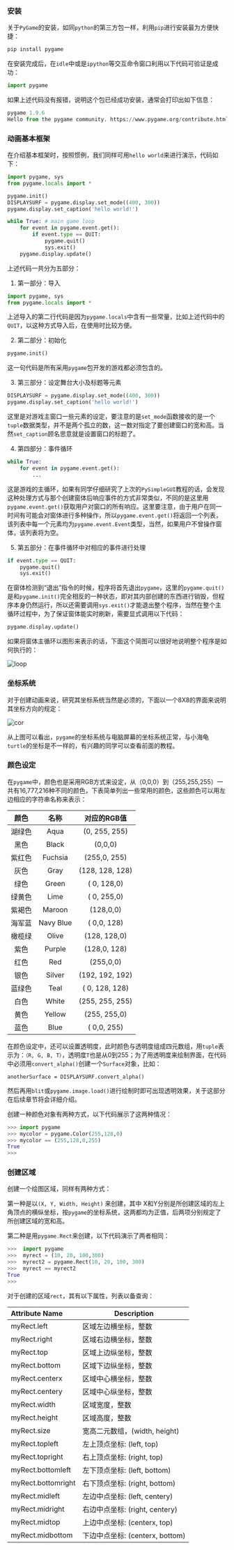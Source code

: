 ### 安装
关于`PyGame`的安装，如同`python`的第三方包一样，利用`pip`进行安装最为方便快捷：
```python
pip install pygame
```

在安装完成后，在`idle`中或是`ipython`等交互命令窗口利用以下代码可验证是成功：
```python
import pygame
```
如果上述代码没有报错，说明这个包已经成功安装，通常会打印出如下信息：
```python
pygame 1.9.6
Hello from the pygame community. https://www.pygame.org/contribute.html
```

### 动画基本框架
在介绍基本框架时，按照惯例，我们同样可用`hello world`来进行演示，代码如下：

```python
import pygame, sys
from pygame.locals import *

pygame.init()
DISPLAYSURF = pygame.display.set_mode((400, 300))
pygame.display.set_caption('hello world!')

while True: # main game loop
    for event in pygame.event.get():
        if event.type == QUIT:
            pygame.quit()
            sys.exit()
    pygame.display.update()
```

上述代码一共分为五部分：

1.  第一部分：导入

   ```python
   import pygame, sys
   from pygame.locals import *
   ```

   上述导入的第二行代码是因为`pygame.locals`中含有一些常量，比如上述代码中的`QUIT`，以这种方式导入后，在使用时比较方便。

2.  第二部分：初始化

   ```python
   pygame.init()
   ```

   这一句代码是所有采用`pygame`包开发的游戏都必须包含的。

3.  第三部分：设定舞台大小及标题等元素

   ```python
   DISPLAYSURF = pygame.display.set_mode((400, 300))
   pygame.display.set_caption('hello world!')
   ```

   这里是对游戏主窗口一些元素的设定，要注意的是`set_mode`函数接收的是一个`tuple`数据类型，并不是两个孤立的数，这一数对指定了要创建窗口的宽和高。当然`set_caption`顾名思意就是设置窗口的标题了。

4.  第四部分：事件循环

   ```python
   while True:
       for event in pygame.event.get():
           ...
   ```

   这是游戏的主循环，如果有同学仔细研究了上次的`PySimpleGUI`教程的话，会发现这种处理方式与那个创建窗体后响应事件的方式非常类似，不同的是这里用`pygame.event.get()`获取用户对窗口的所有响应。这里要注意，由于用户在同一时间有可能会对窗体进行多种操作，所以`pygame.event.get()`将返回一个列表，该列表中每一个元素均为`pygame.event.Event`类型，当然，如果用户不曾操作窗体，该列表将为空。

5.  第五部分：在事件循环中对相应的事件进行处理

   ```python
   if event.type == QUIT:
       pygame.quit()
       sys.exit()
   ```

   在窗体检测到“退出”指令的时候，程序将首先退出`pygame`，这里的`pygame.quit()`是和`pygame.init()`完全相反的一种状态，即对其内部创建的东西进行销毁，但程序本身仍然运行，所以还需要调用`sys.exit()`才能退出整个程序，当然在整个主循环过程中，为了保证窗体能实时刷新，需要显式调用以下代码：
   
   ```python
   pygame.display.update()
   ```
   
   如果将窗体主循环以图形来表示的话，下面这个简图可以很好地说明整个程序是如何执行的：

![loop](D:\思维导图\loop.png)

### 坐标系统

对于创建动画来说，研究其坐标系统当然是必须的，下面以一个8X8的界面来说明其坐标方向的规定：

![cor](D:\思维导图\cor.png)

从上图可以看出，`pygame`的坐标系统与电脑屏幕的坐标系统正常，与小海龟`turtle`的坐标是不一样的，有兴趣的同学可以查看前面的教程。

### 颜色设定

在`pygame`中，颜色也是采用RGB方式来设定，从（0,0,0）到（255,255,255）一共有16,777,216种不同的颜色，下表简单列出一些常用的颜色，这些颜色可以用左边相应的字符串名称来表示：

|  颜色  |   名称    |   对应的RGB值   |
| :----: | :-------: | :-------------: |
| 湖绿色 |   Aqua    |  (0, 255, 255)  |
|  黑色  |   Black   |     (0,0,0)     |
| 紫红色 |  Fuchsia  |  (255,0, 255)   |
|  灰色  |   Gray    | (128, 128, 128) |
|  绿色  |   Green   |   ( 0, 128,0)   |
| 绿黄色 |   Lime    |   ( 0, 255,0)   |
| 紫褐色 |  Maroon   |    (128,0,0)    |
| 海军蓝 | Navy Blue |   ( 0,0, 128)   |
| 橄榄绿 |   Olive   |  (128, 128,0)   |
|  紫色  |  Purple   |  (128,0, 128)   |
|  红色  |    Red    |    (255,0,0)    |
|  银色  |  Silver   | (192, 192, 192) |
| 蓝绿色 |   Teal    | ( 0, 128, 128)  |
|  白色  |   White   | (255, 255, 255) |
|  黄色  |  Yellow   |  (255, 255,0)   |
|  蓝色  |   Blue    |   ( 0,0, 255)   |

在颜色设定中，还可以设置透明度，此时颜色与透明度组成四元数组，用`tuple`表示为：`（R, G, B, T）`，透明度`T`也是从0到255；为了用透明度来绘制界面，在代码中必须用`convert_alpha()`创建一个`Surface`对象，比如：

```
anotherSurface = DISPLAYSURF.convert_alpha()
```

然后再用`blit`或`pygame.image.load()`进行绘制时即可出现透明效果，关于这部分在后续章节将会详细介绍。

创建一种颜色对象有两种方式，以下代码展示了这两种情况：

```python
>>> import pygame                                                           
>>> mycolor = pygame.Color(255,128,0)                                       
>>> mycolor == (255,128,0,255)                                              
True
>>> 
```

### 创建区域

创建一个绘图区域，同样有两种方式：

第一种是以`(X, Y, Width, Height)` 来创建，其中 X和Y分别是所创建区域的左上角顶点的横纵坐标，按`pygame`的坐标系统，这两都均为正值，后两项分别规定了所创建区域的宽和高。

第二种是用`pygame.Rect`来创建，以下代码演示了两者相同：

```python
>>>  import pygame 
>>>  myrect = (10, 20, 100,300)                                              
>>>  myrect2 = pygame.Rect(10, 20, 100, 300)  
>>>  myrect == myrect2                                                       
True
>>>  
```

对于创建的区域`rect`，其有以下属性，列表以备查询：

| Attribute Name     | Description                     |
| :----------------- | ------------------------------- |
| myRect.left        | 区域左边横坐标，整数            |
| myRect.right       | 区域右边横坐标，整数            |
| myRect.top         | 区域上边纵坐标，整数            |
| myRect.bottom      | 区域下边纵坐标，整数            |
| myRect.centerx     | 区域中心横坐标，整数            |
| myRect.centery     | 区域中心纵坐标，整数            |
| myRect.width       | 区域宽度，整数                  |
| myRect.height      | 区域高度，整数                  |
| myRect.size        | 宽高二元数组，(width, height)   |
| myRect.topleft     | 左上顶点坐标: (left, top)       |
| myRect.topright    | 右上顶点坐标: (right, top)      |
| myRect.bottomleft  | 左下顶点坐标: (left, bottom)    |
| myRect.bottomright | 右下顶点坐标: (right, bottom)   |
| myRect.midleft     | 左边中点坐标: (left, centery)   |
| myRect.midright    | 右边中点坐标: (right, centery)  |
| myRect.midtop      | 上边中点坐标: (centerx, top)    |
| myRect.midbottom   | 下边中点坐标: (centerx, bottom) |

